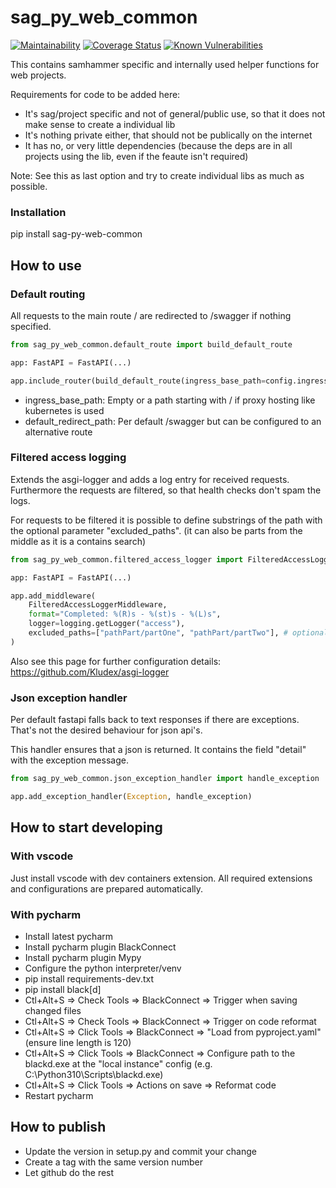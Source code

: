 # sag_py_web_common
[![Maintainability][codeclimate-image]][codeclimate-url]
[![Coverage Status][coveralls-image]][coveralls-url]
[![Known Vulnerabilities][snyk-image]][snyk-url]

This contains samhammer specific and internally used helper functions for web projects.

Requirements for code to be added here:
- It's sag/project specific and not of general/public use, so that it does not make sense to create a individual lib
- It's nothing private either, that should not be publically on the internet
- It has no, or very little dependencies
   (because the deps are in all projects using the lib, even if the feaute isn't required)

Note: See this as last option and try to create individual libs as much as possible.

### Installation
pip install sag-py-web-common

## How to use
### Default routing

All requests to the main route / are redirected to /swagger if nothing specified.

```python
from sag_py_web_common.default_route import build_default_route

app: FastAPI = FastAPI(...)

app.include_router(build_default_route(ingress_base_path=config.ingress_base_path))
```

- ingress_base_path: Empty or a path starting with / if proxy hosting like kubernetes is used
- default_redirect_path: Per default /swagger but can be configured to an alternative route

### Filtered access logging

Extends the asgi-logger and adds a log entry for received requests.
Furthermore the requests are filtered, so that health checks don't spam the logs.

For requests to be filtered it is possible to define substrings of the path with the optional
parameter "excluded_paths". (it can also be parts from the middle as it is a contains search)

```python
from sag_py_web_common.filtered_access_logger import FilteredAccessLoggerMiddleware

app: FastAPI = FastAPI(...)

app.add_middleware(
    FilteredAccessLoggerMiddleware,
    format="Completed: %(R)s - %(st)s - %(L)s",
    logger=logging.getLogger("access"),
    excluded_paths=["pathPart/partOne", "pathPart/partTwo"], # optional
)
```

Also see this page for further configuration details: https://github.com/Kludex/asgi-logger

### Json exception handler

Per default fastapi falls back to text responses if there are exceptions.
That's not the desired behaviour for json api's.

This handler ensures that a json is returned. It contains the field "detail" with the exception message.

```python
from sag_py_web_common.json_exception_handler import handle_exception

app.add_exception_handler(Exception, handle_exception)
```

## How to start developing

### With vscode

Just install vscode with dev containers extension. All required extensions and configurations are prepared automatically.

### With pycharm

* Install latest pycharm
* Install pycharm plugin BlackConnect
* Install pycharm plugin Mypy
* Configure the python interpreter/venv
* pip install requirements-dev.txt
* pip install black[d]
* Ctl+Alt+S => Check Tools => BlackConnect => Trigger when saving changed files
* Ctl+Alt+S => Check Tools => BlackConnect => Trigger on code reformat
* Ctl+Alt+S => Click Tools => BlackConnect => "Load from pyproject.yaml" (ensure line length is 120)
* Ctl+Alt+S => Click Tools => BlackConnect => Configure path to the blackd.exe at the "local instance" config (e.g. C:\Python310\Scripts\blackd.exe)
* Ctl+Alt+S => Click Tools => Actions on save => Reformat code
* Restart pycharm

## How to publish
* Update the version in setup.py and commit your change
* Create a tag with the same version number
* Let github do the rest


[codeclimate-image]:https://api.codeclimate.com/v1/badges/533686a1f4d644151adb/maintainability
[codeclimate-url]:https://codeclimate.com/github/SamhammerAG/sag_py_web_common/maintainability
[coveralls-image]:https://coveralls.io/repos/github/SamhammerAG/sag_py_web_common/badge.svg?branch=master
[coveralls-url]:https://coveralls.io/github/SamhammerAG/sag_py_web_common?branch=master
[snyk-image]:https://snyk.io/test/github/SamhammerAG/sag_py_web_common/badge.svg
[snyk-url]:https://snyk.io/test/github/SamhammerAG/sag_py_web_common